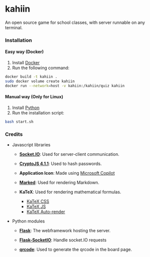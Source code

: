 # kahiin

An open source game for school classes, with server runnable on any terminal.

### Installation

#### Easy way (Docker)

1. Install [Docker](https://docs.docker.com/get-docker/)
2. Run the following command:
```bash
docker build -t kahiin .
sudo docker volume create kahiin
docker run --network=host -v kahiin:/kahiin/quiz kahiin
```

#### Manual way (Only for Linux)
1. Install [Python](https://www.python.org/downloads/)
2. Run the installation script:
```bash
bash start.sh
```

### Credits

- Javascript libraries
    - **[Socket.IO](https://cdn.socket.io/4.7.5/socket.io.min.js)**: Used for server-client communication.

    - **[CryptoJS 4.1.1](https://cdnjs.cloudflare.com/ajax/libs/crypto-js/4.1.1/crypto-js.min.js)**: Used to hash passwords.

    - **Application Icon**: Made using [Microsoft Copilot](https://en.wikipedia.org/wiki/Microsoft_Copilot)

    - **[Marked](https://cdn.jsdelivr.net/npm/marked@1.1.0/marked.min.js)**: Used for rendering Markdown.

    - **KaTeX**: Used for rendering mathematical formulas.
        - [KaTeX CSS](https://cdn.jsdelivr.net/npm/katex/dist/katex.min.css)
        - [KaTeX JS](https://cdn.jsdelivr.net/npm/katex/dist/katex.min.js)
        - [KaTeX Auto-render](https://cdn.jsdelivr.net/npm/katex/dist/contrib/auto-render.min.js)

- Python modules
    - **[Flask](https://palletsprojects.com/p/flask/)**: The webframework hosting the server.

    - **[Flask-SocketIO](https://flask-socketio.readthedocs.io/en/latest/)**: Handle socket.IO requests

    - **[qrcode](https://github.com/lincolnloop/python-qrcode)**: Used to generate the qrcode in the board page.
